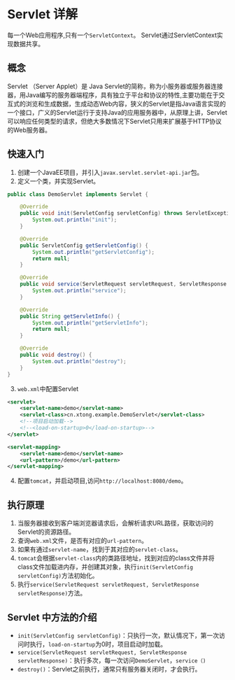 # Servlet 详解
每一个Web应用程序,只有一个`ServletContext`。
Servlet通过ServletContext实现数据共享。

## 概念
Servlet （Server Applet）是 Java Servlet的简称，称为小服务器或服务器连接器，用Java编写的服务器端程序，具有独立于平台和协议的特性,主要功能在于交互式的浏览和生成数据，生成动态Web内容，狭义的Servlet是指Java语言实现的一个接口，广义的Servlet运行于支持Java的应用服务器中，从原理上讲，Servlet可以响应任何类型的请求，但绝大多数情况下Servlet只用来扩展基于HTTP协议的Web服务器。

## 快速入门
1. 创建一个JavaEE项目，并引入`javax.servlet.servlet-api.jar`包。
2. 定义一个类，并实现Servlet。
```java
public class DemoServlet implements Servlet {

    @Override
    public void init(ServletConfig servletConfig) throws ServletException {
        System.out.println("init");
    }

    @Override
    public ServletConfig getServletConfig() {
        System.out.println("getServletConfig");
        return null;
    }

    @Override
    public void service(ServletRequest servletRequest, ServletResponse servletResponse) throws ServletException, IOException {
        System.out.println("service");
    }

    @Override
    public String getServletInfo() {
        System.out.println("getServletInfo");
        return null;
    }

    @Override
    public void destroy() {
        System.out.println("destroy");
    }
}
```
3. `web.xml`中配置Servlet
```xml
<servlet>
    <servlet-name>demo</servlet-name>
    <servlet-class>cn.xtong.example.DemoServlet</servlet-class>
    <!--项目启动加载-->
    <!--<load-on-startup>0</load-on-startup>-->
</servlet>

<servlet-mapping>
    <servlet-name>demo</servlet-name>
    <url-pattern>/demo</url-pattern>
</servlet-mapping>
```
4. 配置`tomcat`，并启动项目,访问`http://localhost:8080/demo`。

## 执行原理

1. 当服务器接收到客户端浏览器请求后，会解析请求URL路径，获取访问的Servlet的资源路径。
2. 查询`web.xml`文件，是否有对应的`url-pattern`。
3. 如果有通过`servlet-name`，找到于其对应的`servlet-class`。
4. `tomcat`会根据`servlet-class`内的类路径地址，找到对应的class文件并将class文件加载进内存，并创建其对象，执行`init(ServletConfig servletConfig)`方法初始化。
5. 执行`service(ServletRequest servletRequest, ServletResponse servletResponse)`方法。

## Servlet 中方法的介绍
- `init(ServletConfig servletConfig)`：只执行一次，默认情况下，第一次访问时执行，`load-on-startup`为0时，项目启动时加载。
- `service(ServletRequest servletRequest, ServletResponse servletResponse)`：执行多次，每一次访问`DemoServlet`，`service（)`
- `destroy()`：Servlet之前执行，通常只有服务器关闭时，才会执行。